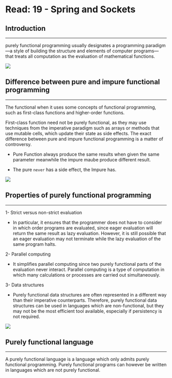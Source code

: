 # Read: 19 - Spring and Sockets

## Introduction

---
purely functional programming usually designates a programming paradigm—a style of building the structure and elements of computer programs—that treats all computation as the evaluation of mathematical functions.

![](https://miro.medium.com/max/1400/1*1yVFdiXsp3u40OZfCrG14A.png
)
## Difference between pure and impure functional programming

---
The functional when it uses some concepts of functional programming, such as first-class functions and higher-order functions.  

First-class function need not be purely functional, as they may use techniques from the imperative paradigm such as arrays or methods that use mutable cells, which update their state as side effects. The exact difference between pure and impure functional programming is a matter of controversy.

- Pure Function always produce the same results when given the same parameter meanwhile the impure maube produce different result.

- The pure `never` has a side effect, the Impure has.

![](https://i.ytimg.com/vi/NmLRWv4oiJE/hqdefault.jpg)

## Properties of purely functional programming

---

1- Strict versus non-strict evaluation

- In particular, it ensures that the programmer does not have to consider in which order programs are evaluated, since eager evaluation will return the same result as lazy evaluation. However, it is still possible that an eager evaluation may not terminate while the lazy evaluation of the same program halts.

2- Parallel computing

- It simplifies parallel computing since two purely functional parts of the evaluation never interact. Parallel computing is a type of computation in which many calculations or processes are carried out simultaneously.

3- Data structures

- Purely functional data structures are often represented in a different way than their imperative counterparts. Therefore, purely functional data structures can be used in languages which are non-functional, but they may not be the most efficient tool available, especially if persistency is not required.

![](https://www.modernescpp.com/images/blog/Functional/TheDefinition/CharakteristikenFunktionaleProgrammierungEng.png)

## Purely functional language

---

A purely functional language is a language which only admits purely functional programming. Purely functional programs can however be written in languages which are not purely functional.
